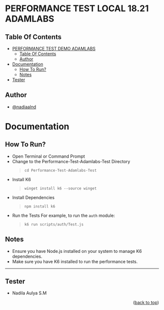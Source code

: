 <a name="readme-top"></a>
# PERFORMANCE TEST LOCAL 18.21 ADAMLABS

## Table Of Contents

- [PERFORMANCE TEST DEMO ADAMLABS](#performance-test-demo-adamlabs)
    - [Table Of Contents](#table-of-contents)
    - [Author](#author)
- [Documentation](#documentation)
    - [How To Run?](#how-to-run)
    - [Notes](#notes)
- [Tester](#tester)

## Author

- [@nadiaalnd](https://github.com/nadiaalnd)

# Documentation

## How To Run?

- Open Terminal or Command Prompt
- Change to the Performance-Test-Adamlabs-Test Directory
  > ```
  > cd Performance-Test-Adamlabs-Test
  > ```
- Install K6
  > ```
  > winget install k6 --source winget
  > ```
- Install Dependencies
  > ```
  > npm install k6
  > ```
- Run the Tests 
  For example, to run the `auth` module:
    > ```
    > k6 run scripts/auth/Test.js
    > ```

## Notes

- Ensure you have Node.js installed on your system to manage K6 dependencies.
- Make sure you have K6 installed to run the performance tests.

---

## Tester

- Nadila Aulya S.M

<p align="right">(<a href="#readme-top">back to top</a>)</p>
